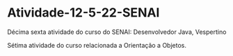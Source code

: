 # Atividade-12-5-22-SENAI
Décima sexta atividade do curso do SENAI: Desenvolvedor Java, Vespertino 

Sétima atividade do curso relacionada a Orientação a Objetos.
